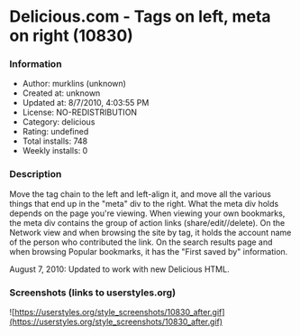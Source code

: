 # Delicious.com - Tags on left, meta on right (10830)

### Information
- Author: murklins (unknown)
- Created at: unknown
- Updated at: 8/7/2010, 4:03:55 PM
- License: NO-REDISTRIBUTION
- Category: delicious
- Rating: undefined
- Total installs: 748
- Weekly installs: 0


### Description
Move the tag chain to the left and left-align it, and move all the various things that end up in the "meta" div to the right. What the meta div holds depends on the page you're viewing. When viewing your own bookmarks, the meta div contains the group of action links (share/edit//delete). On the Network view and when browsing the site by tag, it holds the account name of the person who contributed the link. On the search results page and when browsing Popular bookmarks, it has the "First saved by" information.

August 7, 2010: Updated to work with new Delicious HTML.


### Screenshots (links to userstyles.org)
![https://userstyles.org/style_screenshots/10830_after.gif](https://userstyles.org/style_screenshots/10830_after.gif)


